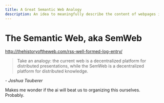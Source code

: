 ```yaml
---
title: A Great Semantic Web Analogy
description: An idea to meaningfully describe the content of webpages in such a way that they can be programmatically connected to other webpages and start to amount to something larger than themselves.
---
```


# The Semantic Web, aka SemWeb
http://thehistoryoftheweb.com/rss-well-formed-log-entry/

> Take an analogy: the current web is a decentralized platform for distributed presentations, while the SemWeb is a decentralized platform for distributed knowledge.

_- Joshua Tauberer_

Makes me wonder if the ai will beat us to organizing this ourselves. Probably. 
